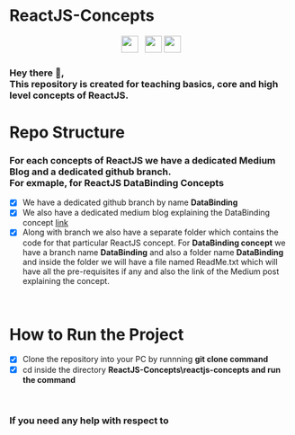 # ReactJS-Concepts

<p align='center'>
  <a href="https://www.instagram.com/kihsa_iar/"><img height="30" src="https://res.cloudinary.com/http-pixlok-com/image/upload/fl_attachment/Pixlok/Images/PNG/Instagram_Splash_Icon_hgqluv.png"></a>&nbsp;&nbsp;
  <a href="https://www.linkedin.com/in/ashik-rai/"><img height="30" src="https://cdn.freebiesupply.com/logos/large/2x/linkedin-icon-logo-png-transparent.png"></a>
  <a href="mailto:ashikthulungrai7@gmail.com"><img height="30" src="https://humemarine.com.au/wp-content/uploads/2017/07/gmail-icon.png"></a>

</p>

<h3>
  <p>
    Hey there 👋, <br>
    This repository is created for teaching basics, core and high level concepts of ReactJS.
  </p>
</h3>
<h1>Repo Structure</h1>
<h3>
  <p>
    For each concepts of ReactJS we have a dedicated Medium Blog and a dedicated github branch.
    <br>
    For exmaple, for <b>ReactJS DataBinding Concepts</b>
  </p>
</h3>

- [x] We have a dedicated github branch by name <b>DataBinding</b> 
- [x] We also have a dedicated medium blog explaining the DataBinding concept [link](https://medium.com/@ashikthulungrai7/learning-reactjs-two-way-data-binding-5c5ce1ab9b3d)
- [x] Along with branch we also have a separate folder which contains the code for that particular ReactJS concept. For <b>DataBinding concept</b> we have a branch name <b>DataBinding</b> and also a folder name <b>DataBinding</b> and inside the folder we will have a file named ReadMe.txt which will have all the pre-requisites if any and also the link of the Medium post explaining the concept.
<br>

<h1>How to Run the Project</h1>

- [x] Clone the repository into your PC by runnning <b>git clone command </b>
- [x] cd inside the directory <b>ReactJS-Concepts\reactjs-concepts and run the command</b>

<br>
<h3>If you need any help with respect to</h3>
<!-- <img src="https://github.com/ReactJS-Concepts/ReactJS-Concepts/blob/DataBinding/reactjs-concepts/src/Resources/Images/LearnReact.gif" /> -->
